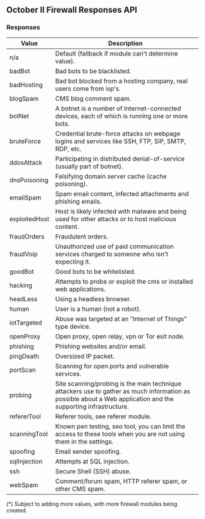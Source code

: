 ## October II Firewall Responses API

### Responses

Value | Description
---|---
n/a | Default (fallback if module can't determine value).
badBot | Bad bots to be blacklisted.
badHosting | Bad bot blocked from a hosting company, real users come from isp's.
blogSpam | CMS blog comment spam.
botNet | A botnet is a number of Internet-connected devices, each of which is running one or more bots.
bruteForce | Credential brute-force attacks on webpage logins and services like SSH, FTP, SIP, SMTP, RDP, etc.
ddosAttack | Participating in distributed denial-of-service (usually part of botnet).
dnsPoisoning | Falsifying domain server cache (cache poisoning).
emailSpam | Spam email content, infected attachments and phishing emails.
exploitedHost | Host is likely infected with malware and being used for other attacks or to host malicious content.
fraudOrders | Fraudulent orders.
fraudVoip | Unauthorized use of paid communication services charged to someone who isn't expecting it.
goodBot | Good bots to be whitelisted.
hacking | Attempts to probe or exploit the cms or installed web applications.
headLess | Using a headless browser.
human | User is a human (not a robot).
iotTargeted | Abuse was targeted at an "Internet of Things" type device.
openProxy | Open proxy, open relay, vpn or Tor exit node.
phishing | Phishing websites and/or email.
pingDeath | Oversized IP packet.
portScan | Scanning for open ports and vulnerable services.
probing | Site scanning/probing is the main technique attackers use to gather as much information as possible about a Web application and the supporting infrastructure.
refererTool | Referer tools, see referer module.
scanningTool | Known pen testing, seo tool, you can limit the access to these tools when you are not using them in the settings.
spoofing | Email sender spoofing.
sqlInjection | Attempts at SQL injection.
ssh | Secure Shell (SSH) abuse.
webSpam | Comment/forum spam, HTTP referer spam, or other CMS spam.

(*) Subject to adding more values, with more firewall modules being created.
